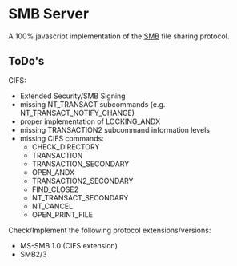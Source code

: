# SMB Server

A 100% javascript implementation of the [SMB][] file sharing protocol.

## ToDo's

CIFS:

* Extended Security/SMB Signing
* missing NT_TRANSACT subcommands (e.g. NT_TRANSACT_NOTIFY_CHANGE)
* proper implementation of LOCKING_ANDX
* missing TRANSACTION2 subcommand information levels
* missing CIFS commands:
  * CHECK_DIRECTORY
  * TRANSACTION
  * TRANSACTION_SECONDARY
  * OPEN_ANDX
  * TRANSACTION2_SECONDARY
  * FIND_CLOSE2
  * NT_TRANSACT_SECONDARY
  * NT_CANCEL
  * OPEN_PRINT_FILE

Check/Implement the following protocol extensions/versions:

* MS-SMB 1.0 (CIFS extension)
* SMB2/3

[SMB]: http://en.wikipedia.org/wiki/Server_Message_Block
